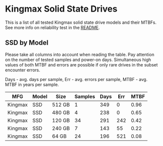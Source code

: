 Kingmax Solid State Drives
==========================

This is a list of all tested Kingmax solid state drive models and their MTBFs. See
more info on reliability test in the [README](https://github.com/linuxhw/SMART).

SSD by Model
------------

Please take all columns into account when reading the table. Pay attention on the
number of tested samples and power-on days. Simultaneous high values of both MTBF
and errors are possible if only rare drives in the subset encounter errors.

Days - avg. days per sample,
Err  - avg. errors per sample,
MTBF - avg. MTBF in years per sample.

| MFG       | Model              | Size   | Samples | Days  | Err   | MTBF |
|-----------|--------------------|--------|---------|-------|-------|------|
| Kingmax   | SSD                | 512 GB | 1       | 349   | 0     | 0.96   |
| Kingmax   | SSD                | 480 GB | 4       | 238   | 0     | 0.65   |
| Kingmax   | SSD                | 120 GB | 34      | 291   | 242   | 0.42   |
| Kingmax   | SSD                | 240 GB | 7       | 143   | 55    | 0.22   |
| Kingmax   | SSD                | 64 GB  | 24      | 196   | 521   | 0.08   |
